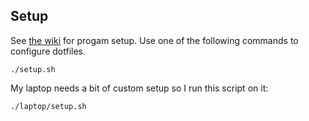 ## Setup
See [the wiki](https://github.com/jessemillar/dotfiles/wiki) for progam setup. Use one of the following commands to configure dotfiles.
```
./setup.sh
```

My laptop needs a bit of custom setup so I run this script on it:
```
./laptop/setup.sh
```
